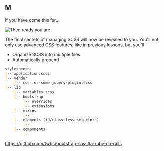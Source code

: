 ## M

If you have come this far...

![Then ready you are](http://cdn.meme.am/instances/31952014.jpg)

The final secrets of managing SCSS will now be revealed to you. You'll not only use advanced CSS features, like in previous lessons, but you'll

- Organize SCSS into multiple files
- Automatically prepend

``` md
stylesheets
|-- application.scss
|-- vendor
    |-- css-for-some-jquery-plugin.scss
|-- lib
    |-- variables.scss
    |-- bootstrap
        |-- overrides
        |-- extensions
    |-- mixins
        |--
    |-- elements (id/class-less selectors)
        |--
    |-- components
        |--
```

https://github.com/twbs/bootstrap-sass#a-ruby-on-rails

